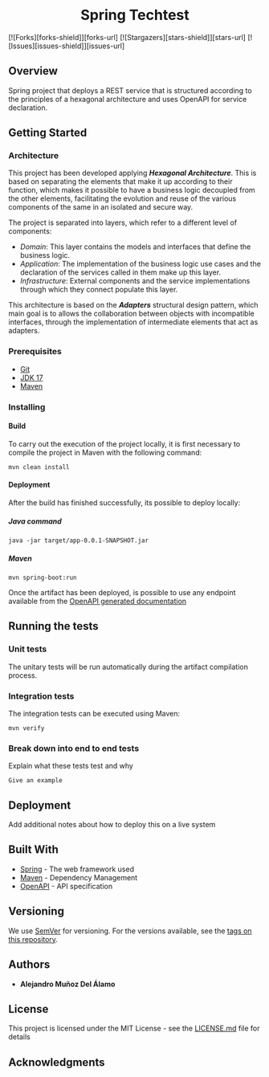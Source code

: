 <a name="readme-top"></a>

<br />
<h1 align="center">
Spring Techtest
</h1>

<!-- PROJECT SHIELDS -->
<!--
*** I'm using markdown "reference style" links for readability.
*** Reference links are enclosed in brackets [ ] instead of parentheses ( ).
*** See the bottom of this document for the declaration of the reference variables
*** for contributors-url, forks-url, etc. This is an optional, concise syntax you may use.
*** https://www.markdownguide.org/basic-syntax/#reference-style-links
-->
[![Forks][forks-shield]][forks-url]
[![Stargazers][stars-shield]][stars-url]
[![Issues][issues-shield]][issues-url]

## Overview

Spring project that deploys a REST service that is structured according to the principles of a hexagonal architecture and uses OpenAPI for service declaration.

## Getting Started
### Architecture

This project has been developed applying **_Hexagonal Architecture_**. This is based on separating the elements that make it up according to their function, which makes it possible to have a business logic decoupled from the other elements, facilitating the evolution and reuse of the various components of the same in an isolated and secure way.

The project is separated into layers, which refer to a different level of components:

- *Domain*: This layer contains the models and interfaces that define the business logic.
- *Application*: The implementation of the business logic use cases and the declaration of 
the services called in them make up this layer.
- *Infrastructure*: External components and the service implementations through which they connect populate this layer.

This architecture is based on the **_Adapters_** structural design pattern, which main goal is to allows the collaboration between objects with incompatible interfaces, through the implementation of intermediate elements that act as adapters.   

### Prerequisites

- [Git](https://git-scm.com/downloads)
- [JDK 17](https://jdk.java.net/21/)
- [Maven](https://maven.apache.org/download.cgi)
  
### Installing
#### Build

To carry out the execution of the project locally, it is first necessary to compile the project in Maven with the following command:

```shell
mvn clean install
```

#### Deployment

After the build has finished successfully, its possible to deploy locally:

<h5>Java command</h5>

```shell
java -jar target/app-0.0.1-SNAPSHOT.jar
```

<h5>Maven</h5>

```shell
mvn spring-boot:run
```

Once the artifact has been deployed, is possible to use 
any endpoint available from the [OpenAPI generated documentation](http://localhost:8080/example/techtest/api/docs)


## Running the tests
### Unit tests

The unitary tests will be run automatically during the artifact compilation process. 

### Integration tests

The integration tests can be executed using Maven:

```shell
mvn verify
```


### Break down into end to end tests

Explain what these tests test and why

```
Give an example
```

## Deployment

Add additional notes about how to deploy this on a live system

## Built With

* [Spring](https://spring.io/guides) - The web framework used
* [Maven](https://maven.apache.org/) - Dependency Management
* [OpenAPI](https://spec.openapis.org/oas/v3.0.0) - API specification 

## Versioning

We use [SemVer](http://semver.org/) for versioning. For the versions available, see the [tags on this repository](https://github.com/your/project/tags). 

## Authors

* **Alejandro Muñoz Del Álamo**

## License

This project is licensed under the MIT License - see the [LICENSE.md](LICENSE.md) file for details

## Acknowledgments


